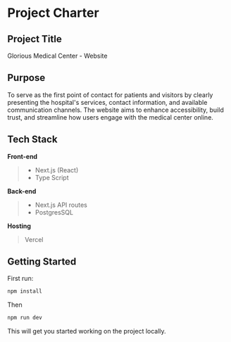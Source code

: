 # Project Charter

## Project Title

Glorious Medical Center - Website

## Purpose

To serve as the first point of contact for patients and visitors 
by clearly presenting the hospital's services, contact information, 
and available communication channels. The website aims to enhance 
accessibility, build trust, and streamline how users engage with 
the medical center online.

## Tech Stack

**Front-end**
> - Next.js (React)
> - Type Script

**Back-end**
> - Next.js API routes
> - PostgresSQL

**Hosting**
> Vercel

## Getting Started

First run:
```bash
npm install 
```

Then
```bash
npm run dev
```

This will get you started working on the project locally.